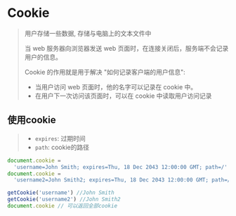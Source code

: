 # Cookie

> 用户存储一些数据, 存储与电脑上的文本文件中
>
> 当 web 服务器向浏览器发送 web 页面时，在连接关闭后，服务端不会记录用户的信息。
>
> Cookie 的作用就是用于解决 "如何记录客户端的用户信息":
>
> - 当用户访问 web 页面时，他的名字可以记录在 cookie 中。
> - 在用户下一次访问该页面时，可以在 cookie 中读取用户访问记录

## 使用cookie

> - `expires`: 过期时间
> - `path`: cookie的路径

```js
document.cookie =
  'username=John Smith; expires=Thu, 18 Dec 2043 12:00:00 GMT; path=/'
document.cookie =
  'username2=John Smith2; expires=Thu, 18 Dec 2043 12:00:00 GMT; path=/'

getCookie('username') //John Smith
getCookie('username2') //John Smith2
document.cookie // 可以返回全部cookie
```
